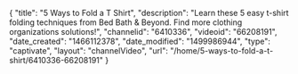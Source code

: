 {
    "title": "5 Ways to Fold a T Shirt",
    "description": "Learn these 5 easy t-shirt folding techniques from Bed Bath & Beyond.  Find more clothing organizations solutions!",
    "channelid": "6410336",
    "videoid": "66208191",
    "date_created": "1466112378",
    "date_modified": "1499986944",
    "type": "captivate",
    "layout": "channelVideo",
    "url": "\/home\/5-ways-to-fold-a-t-shirt\/6410336-66208191"
}